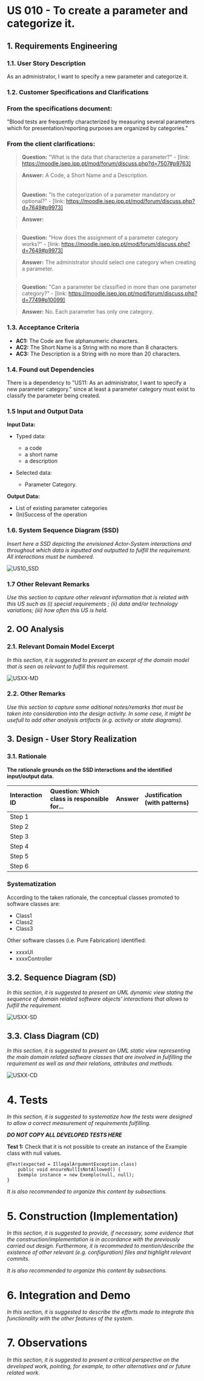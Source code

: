 # US 010 - To create a parameter and categorize it.

## 1. Requirements Engineering


### 1.1. User Story Description

As an administrator, I want to specify a new parameter and categorize it.

### 1.2. Customer Specifications and Clarifications


###   From the specifications document:
  
   "Blood tests are frequently characterized by measuring several parameters which for presentation/reporting purposes are organized by categories."
  
###   From the client clarifications:

    
>   **Question:** "What is the data that characterize a parameter?" - [link: https://moodle.isep.ipp.pt/mod/forum/discuss.php?d=7507#p9763]

>   **Answer:** A Code, a Short Name and a Description.
       <br><br/>   
>   **Question:** "Is the categorization of a parameter mandatory or optional?" - [link: https://moodle.isep.ipp.pt/mod/forum/discuss.php?d=7649#p9973]

>   **Answer:**
      <br><br/>
      
>   **Question:** "How does the assignment of a parameter category works?" - [link: https://moodle.isep.ipp.pt/mod/forum/discuss.php?d=7649#p9973]
      
>   **Answer:** The administrator should select one category when creating a parameter.
      <br><br/>
      
>   **Question:** "Can a parameter be classified in more than one parameter category?" - [link: https://moodle.isep.ipp.pt/mod/forum/discuss.php?d=7749#p10099]
      
>   **Answer:** No. Each parameter has only one category.
      
      


### 1.3. Acceptance Criteria

  * **AC1:** The Code are five alphanumeric characters.
  * **AC2:** The Short Name is a String with no more than 8 characters.
  * **AC3:** The Description is a String with no more than 20 characters.

### 1.4. Found out Dependencies

There is a dependency to "US11: As an administrator, I want to specify a new parameter category." since at least a parameter category must exist to classify the parameter being created.

### 1.5 Input and Output Data

**Input Data:**

* Typed data:
	* a code
    * a short name
    * a description
    
	
* Selected data:
	* Parameter Category.


**Output Data:**

* List of existing parameter categories
* (In)Success of the operation



### 1.6. System Sequence Diagram (SSD)

*Insert here a SSD depicting the envisioned Actor-System interactions and throughout which data is inputted and outputted to fulfill the requirement. All interactions must be numbered.*

![US10_SSD](US10_SSD.svg)


### 1.7 Other Relevant Remarks

*Use this section to capture other relevant information that is related with this US such as (i) special requirements ; (ii) data and/or technology variations; (iii) how often this US is held.* 


## 2. OO Analysis

### 2.1. Relevant Domain Model Excerpt 
*In this section, it is suggested to present an excerpt of the domain model that is seen as relevant to fulfill this requirement.* 

![USXX-MD](USXX-MD.svg)

### 2.2. Other Remarks

*Use this section to capture some aditional notes/remarks that must be taken into consideration into the design activity. In some case, it might be usefull to add other analysis artifacts (e.g. activity or state diagrams).* 



## 3. Design - User Story Realization 

### 3.1. Rationale

**The rationale grounds on the SSD interactions and the identified input/output data.**

| Interaction ID | Question: Which class is responsible for... | Answer  | Justification (with patterns)  |
|:-------------  |:--------------------- |:------------|:---------------------------- |
| Step 1  		 |							 |             |                              |
| Step 2  		 |							 |             |                              |
| Step 3  		 |							 |             |                              |
| Step 4  		 |							 |             |                              |
| Step 5  		 |							 |             |                              |
| Step 6  		 |							 |             |                              |              

### Systematization ##

According to the taken rationale, the conceptual classes promoted to software classes are: 

 * Class1
 * Class2
 * Class3

Other software classes (i.e. Pure Fabrication) identified: 
 * xxxxUI  
 * xxxxController

## 3.2. Sequence Diagram (SD)

*In this section, it is suggested to present an UML dynamic view stating the sequence of domain related software objects' interactions that allows to fulfill the requirement.* 

![USXX-SD](USXX-SD.svg)

## 3.3. Class Diagram (CD)

*In this section, it is suggested to present an UML static view representing the main domain related software classes that are involved in fulfilling the requirement as well as and their relations, attributes and methods.*

![USXX-CD](USXX-CD.svg)

# 4. Tests 
*In this section, it is suggested to systematize how the tests were designed to allow a correct measurement of requirements fulfilling.* 

**_DO NOT COPY ALL DEVELOPED TESTS HERE_**

**Test 1:** Check that it is not possible to create an instance of the Example class with null values. 

	@Test(expected = IllegalArgumentException.class)
		public void ensureNullIsNotAllowed() {
		Exemplo instance = new Exemplo(null, null);
	}

*It is also recommended to organize this content by subsections.* 

# 5. Construction (Implementation)

*In this section, it is suggested to provide, if necessary, some evidence that the construction/implementation is in accordance with the previously carried out design. Furthermore, it is recommeded to mention/describe the existence of other relevant (e.g. configuration) files and highlight relevant commits.*

*It is also recommended to organize this content by subsections.* 

# 6. Integration and Demo 

*In this section, it is suggested to describe the efforts made to integrate this functionality with the other features of the system.*


# 7. Observations

*In this section, it is suggested to present a critical perspective on the developed work, pointing, for example, to other alternatives and or future related work.*





